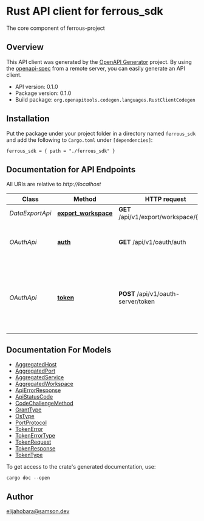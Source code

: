 # Rust API client for ferrous_sdk

The core component of ferrous-project


## Overview

This API client was generated by the [OpenAPI Generator](https://openapi-generator.tech) project.  By using the [openapi-spec](https://openapis.org) from a remote server, you can easily generate an API client.

- API version: 0.1.0
- Package version: 0.1.0
- Build package: `org.openapitools.codegen.languages.RustClientCodegen`

## Installation

Put the package under your project folder in a directory named `ferrous_sdk` and add the following to `Cargo.toml` under `[dependencies]`:

```
ferrous_sdk = { path = "./ferrous_sdk" }
```

## Documentation for API Endpoints

All URIs are relative to *http://localhost*

Class | Method | HTTP request | Description
------------ | ------------- | ------------- | -------------
*DataExportApi* | [**export_workspace**](docs/DataExportApi.md#export_workspace) | **GET** /api/v1/export/workspace/{uuid} | 
*OAuthApi* | [**auth**](docs/OAuthApi.md#auth) | **GET** /api/v1/oauth/auth | Initial endpoint an application redirects the user to.
*OAuthApi* | [**token**](docs/OAuthApi.md#token) | **POST** /api/v1/oauth-server/token | Endpoint an application calls itself after the user accepted and was redirected back to it.


## Documentation For Models

 - [AggregatedHost](docs/AggregatedHost.md)
 - [AggregatedPort](docs/AggregatedPort.md)
 - [AggregatedService](docs/AggregatedService.md)
 - [AggregatedWorkspace](docs/AggregatedWorkspace.md)
 - [ApiErrorResponse](docs/ApiErrorResponse.md)
 - [ApiStatusCode](docs/ApiStatusCode.md)
 - [CodeChallengeMethod](docs/CodeChallengeMethod.md)
 - [GrantType](docs/GrantType.md)
 - [OsType](docs/OsType.md)
 - [PortProtocol](docs/PortProtocol.md)
 - [TokenError](docs/TokenError.md)
 - [TokenErrorType](docs/TokenErrorType.md)
 - [TokenRequest](docs/TokenRequest.md)
 - [TokenResponse](docs/TokenResponse.md)
 - [TokenType](docs/TokenType.md)


To get access to the crate's generated documentation, use:

```
cargo doc --open
```

## Author

elijahobara@samson.dev